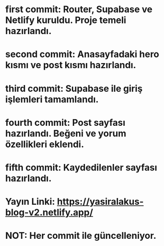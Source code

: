 # first commit: Router, Supabase ve Netlify kuruldu. Proje temeli hazırlandı.
# second commit: Anasayfadaki hero kısmı ve post kısmı hazırlandı.
# third commit: Supabase ile giriş işlemleri tamamlandı.
# fourth commit: Post sayfası hazırlandı. Beğeni ve yorum özellikleri eklendi.
# fifth commit: Kaydedilenler sayfası hazırlandı.

# Yayın Linki: https://yasiralakus-blog-v2.netlify.app/
# NOT: Her commit ile güncelleniyor.